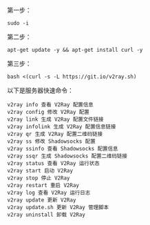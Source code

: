 第一步：

	sudo -i

第二步：

	apt-get update -y && apt-get install curl -y

第三步：

	bash <(curl -s -L https://git.io/v2ray.sh)


以下是服务器快速命令：

	v2ray info 查看 V2Ray 配置信息
	v2ray config 修改 V2Ray 配置
	v2ray link 生成 V2Ray 配置文件链接
	v2ray infolink 生成 V2Ray 配置信息链接
	v2ray qr 生成 V2Ray 配置二维码链接
	v2ray ss 修改 Shadowsocks 配置
	v2ray ssinfo 查看 Shadowsocks 配置信息
	v2ray ssqr 生成 Shadowsocks 配置二维码链接
	v2ray status 查看 V2Ray 运行状态
	v2ray start 启动 V2Ray
	v2ray stop 停止 V2Ray
	v2ray restart 重启 V2Ray
	v2ray log 查看 V2Ray 运行日志
	v2ray update 更新 V2Ray
	v2ray update.sh 更新 V2Ray 管理脚本
	v2ray uninstall 卸载 V2Ray
<!--stackedit_data:
eyJoaXN0b3J5IjpbMjAxNTAwNTI0XX0=
-->